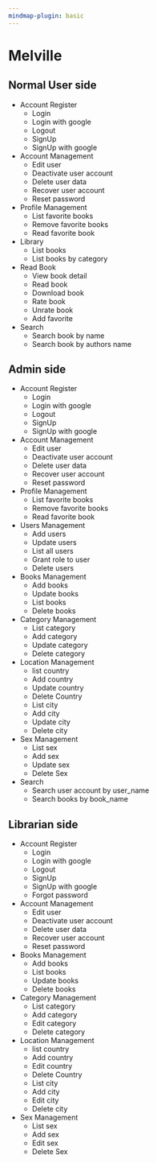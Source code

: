 ```yaml
---
mindmap-plugin: basic
---
```


# Melville

## Normal User side
- Account Register
    - Login
    - Login with google
    - Logout
    - SignUp
    - SignUp with google
- Account Management
    - Edit user
    - Deactivate user account
    - Delete user data
    - Recover user account
    - Reset password
- Profile Management
    - List favorite books
    - Remove favorite books
    - Read favorite book
- Library
    - List books
    - List books by category
- Read Book
    - View book detail
    - Read book
    - Download book
    - Rate book
    - Unrate book
    - Add favorite
- Search
    - Search book by name
    - Search book by authors name

## Admin side
- Account Register
    - Login
    - Login with google
    - Logout
    - SignUp
    - SignUp with google
- Account Management
    - Edit user
    - Deactivate user account
    - Delete user data
    - Recover user account
    - Reset password
- Profile Management
    - List favorite books
    - Remove favorite books
    - Read favorite book
- Users Management
    - Add users
    - Update users
    - List all users
    - Grant role to user
    - Delete users
- Books Management
    - Add books
    - Update books
    - List books
    - Delete books
- Category Management
    - List category
    - Add category
    - Update category
    - Delete category
- Location Management
    - list country
    - Add country
    - Update country
    - Delete Country
    - List city
    - Add city
    - Update city
    - Delete city
- Sex Management
    - List sex
    - Add sex
    - Update sex
    - Delete Sex
- Search
    - Search user account by user_name
    - Search books by book_name

## Librarian side
- Account Register
    - Login
    - Login with google
    - Logout
    - SignUp
    - SignUp with google
    - Forgot password
- Account Management
    - Edit user
    - Deactivate user account
    - Delete user data
    - Recover user account
    - Reset password
- Books Management
    - Add books
    - List books
    - Update books
    - Delete books
- Category Management
    - List category
    - Add category
    - Edit category
    - Delete category
- Location Management
    - list country
    - Add country
    - Edit country
    - Delete Country
    - List city
    - Add city
    - Edit city
    - Delete city
- Sex Management
    - List sex
    - Add sex
    - Edit sex
    - Delete Sex